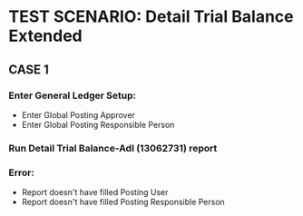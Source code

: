 # TEST SCENARIO: Detail Trial Balance Extended

## CASE 1

### Enter General Ledger Setup:

- Enter Global Posting Approver
- Enter Global Posting Responsible Person

### Run Detail Trial Balance-Adl (13062731) report

### Error:

- Report doesn't have filled Posting User
- Report doesn't have filled Posting Responsible Person
